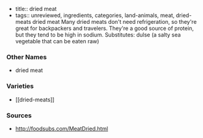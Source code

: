 - title:: dried meat
- tags:: unreviewed, ingredients, categories, land-animals, meat, dried-meats
dried meat Many dried meats don't need refrigeration, so they're great for backpackers and travelers. They're a good source of protein, but they tend to be high in sodium. Substitutes: dulse (a salty sea vegetable that can be eaten raw)

### Other Names

* dried meat

### Varieties

* [[dried-meats]]

### Sources
* http://foodsubs.com/MeatDried.html

